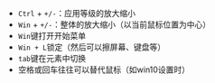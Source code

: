 - `Ctrl` + `+/-`：应用等级的放大缩小
- `Win` + `+/-`：整体的放大缩小（以当前鼠标位置为中心）
- `Win`键打开开始菜单
- `Win + L`锁定（然后可以擦屏幕、键盘等）
- `tab`键在元素中切换
- 空格或回车往往可以替代鼠标（如win10设置时）